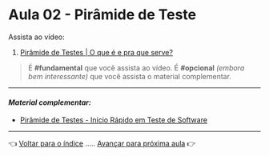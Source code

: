 # Aula 02 - Pirâmide de Teste

Assista ao vídeo:

  1. [Pirâmide de Testes | O que é e pra que serve?](https://youtu.be/hizne8Yc_Dg)

> É **#fundamental** que você assista ao vídeo. É **#opcional** _(embora bem interessante)_ que você assista o material complementar.

---

#### _Material complementar:_
* [Pirâmide de Testes - Início Rápido em Teste de Software](https://youtu.be/eo0wThxPbAw)

---

👈 [Voltar para o índice](../README.md) ..... [Avançar para próxima aula](../aula03/aula.md) 👉